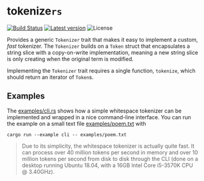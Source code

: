 # tokenize`rs`

[![Build Status](https://travis-ci.org/epwalsh/tokenizers.svg?branch=master)](https://travis-ci.org/epwalsh/tokenizers)
[![Latest version](https://img.shields.io/crates/v/tokenizers.svg)](https://crates.io/crates/tokenizers)
![License](https://img.shields.io/crates/l/tokenizers.svg)

Provides a generic `Tokenizer` trait that makes it easy to implement a custom, *fast* tokenizer. The `Tokenizer` builds on a `Token` struct that encapsulates a string slice with a copy-on-write implementation, meaning a new string slice is only creating when the original term is modified.

Implementing the `Tokenizer` trait requires a single function, `tokenize`, which should return an iterator of `Token`s.

## Examples

The [examples/cli.rs](./examples/cli.rs) shows how a simple whitespace tokenizer can be implemented and wrapped in a nice command-line interface. You can run the example on a small text file [examples/poem.txt](./examples/poem.txt) with

```
cargo run --example cli -- examples/poem.txt
```

> Due to its simplicity, the whitespace tokenizer is actually quite fast. It can process over 40 million tokens per second in memory and over 10 million tokens per second from disk to disk through the CLI (done on a desktop running Ubuntu 18.04, with a 16GB Intel Core i5-3570K CPU @ 3.40GHz).
